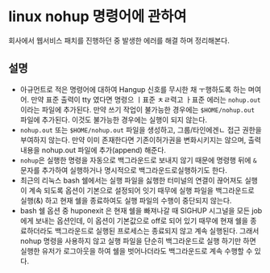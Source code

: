 # linux nohup 명령어에 관하여
회사에서 웹서비스 패치를 진행하던 중 발생한 에러를 해결 하며 정리해본다.

## 설명
* 아규먼트로 적은 명령어에 대하여 Hangup 신호를 무시한 채 ㅜ행하도록 하는 며여어. 만약 표준 출력이 tty 였다면 명령으 ㅣ표준 ㅊㄹ력고 ㅏ표준 에러는 `nohup.out`이라는 파일에 추가된다. 만약 쓰기 작업이 불가능한 경우에는 `$HOME/nohup.out` 파일에 추가된다. 이것도 불가능한 경우에는 실행이 되지 않는다.
* `nohup.out` 또는 `$HOME/nohup.out` 파일을 생성하고, 그룹/타인에겐ㄴ 접근 권한을 부여하지 않는다. 만약 이미 존재한다면 기존이허가권을 변화시키지는 않으며, 출력 내용을 nohup.out 파일에 추가(append) 해준다.
* `nohup`은 실행한 명령을 자동으로 백그라운드로 보내지 않기 때문에 명령행 뒤에 `&`문자를 추가하여 실행하거나 명시적으로 백그라운드로실행하기도 한다.
* 최근의 리눅스 bash 쉘에서는 실행 파일을 싫행한 터미널의 연결이 끊어져도 실행이 계속 되도록 옵션이 기본으로 설정되어 잇기 때무에 실행 파일을 백그라운드로 실행(&) 하고 현재 쉘을 종료하여도 실행 파일의 수행이 중단되지 않는다.
* bash 쉘 옵션 중 huponexit 은 현재 쉘을 빠져나갈 때 SIGHUP 시그널을 모든 job에게 보내는 옵션인데, 이 옵션이 기본값으로 off로 되어 있기 때무에 현재 쉘을 종료하더라도 백그라운드로 실행된 프로세스는 종료되지 않고 계속 실행된다. 그래서 nohup 명령을 사용하지 않고 실행 파일을 단순히 백그라운드로 실행 하기만 하면 실행한 유저가 로그아웃을 하여 쉘을 벗어나더라도 백그라운드로 계속 수행할 수 있다.



